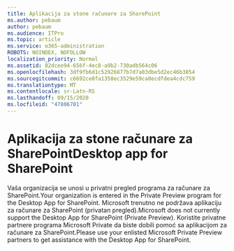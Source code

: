 ```yaml
---
title: Aplikacija za stone računare za SharePoint
ms.author: pebaum
author: pebaum
ms.audience: ITPro
ms.topic: article
ms.service: o365-administration
ROBOTS: NOINDEX, NOFOLLOW
localization_priority: Normal
ms.assetid: 82dcee94-656f-4ec8-a9b2-730adb564c06
ms.openlocfilehash: 3df9fb6d1c52926877b7d7a03dbe5d2ec46b3854
ms.sourcegitcommit: c6692ce0fa1358ec3529e59ca0ecdfdea4cdc759
ms.translationtype: MT
ms.contentlocale: sr-Latn-RS
ms.lasthandoff: 09/15/2020
ms.locfileid: "47806701"
---
```

# <a name="desktop-app-for-sharepoint"></a><span data-ttu-id="6f00e-102">Aplikacija za stone računare za SharePoint</span><span class="sxs-lookup"><span data-stu-id="6f00e-102">Desktop app for SharePoint</span></span>

<span data-ttu-id="6f00e-103">Vaša organizacija se unosi u privatni pregled programa za računare za SharePoint.</span><span class="sxs-lookup"><span data-stu-id="6f00e-103">Your organization is entered in the Private Preview program for the Desktop App for SharePoint.</span></span> <span data-ttu-id="6f00e-104">Microsoft trenutno ne podržava aplikaciju za računare za SharePoint (privatan pregled).</span><span class="sxs-lookup"><span data-stu-id="6f00e-104">Microsoft does not currently support the Desktop App for SharePoint (Private Preview).</span></span> <span data-ttu-id="6f00e-105">Koristite privatne partnere programa Microsoft Private da biste dobili pomoć sa aplikacijom za računare za SharePoint.</span><span class="sxs-lookup"><span data-stu-id="6f00e-105">Please use your enlisted Microsoft Private Preview partners to get assistance with the Desktop App for SharePoint.</span></span>
